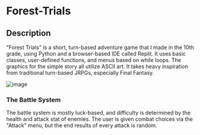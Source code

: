 # Forest-Trials

## Description
"Forest Trials" is a short, turn-based adventure game that I made in the 10th grade, using Python and a browser-based IDE called Replit. It uses basic classes, user-defined functions, and menus based on while loops. The graphics for the simple story all utilize ASCII art. It takes heavy inspiration from traditional turn-based JRPGs, especially Final Fantasy.

![image](https://github.com/user-attachments/assets/9806586c-5c18-406e-b5fa-0b30589d0338)


### The Battle System
The battle system is mostly luck-based, and difficulty is determined by the health and attack stat of enemies. The user is given combat choices via the "Attack" menu, but the end results of every attack is random.
